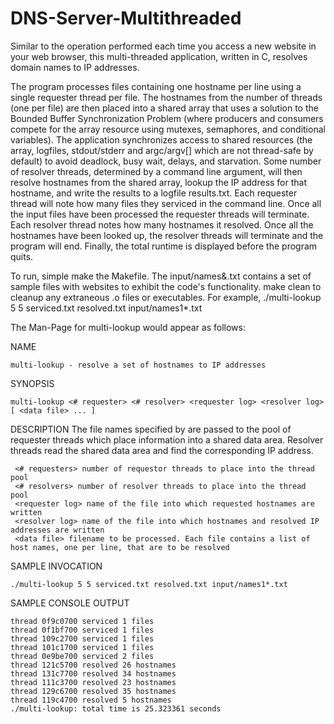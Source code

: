 # DNS-Server-Multithreaded
Similar to the operation performed each time you access a new website in your web browser, this multi-threaded application, written in C, resolves domain names to IP addresses.

The program processes files containing one hostname per line using a single requester thread per file. The hostnames from the number of threads (one per file) are then placed into a shared array that uses a solution to the Bounded Buffer Synchronization Problem (where producers and consumers compete for the array resource using mutexes, semaphores, and conditional variables). 
The application synchronizes access to shared resources (the array, logfiles, stdout/stderr and argc/argv[] which are not thread-safe by default) to avoid deadlock, busy wait, delays, and starvation. 
Some number of resolver threads, determined by a command line argument, will then resolve hostnames from the shared array, lookup the IP address for that hostname, and write the results to a logfile results.txt. Each requester thread will note how many files they serviced in the command line. Once all the input files have been processed the requester threads will terminate. Each resolver thread notes how many hostnames it resolved. Once all the hostnames have been looked up, the resolver threads will terminate and the program will end. Finally, the total runtime is displayed before the program quits. 

To run, simple make the Makefile. The input/names&.txt contains a set of sample files with websites to exhibit the code's functionality. make clean to cleanup any extraneous .o files or executables. For example,
./multi-lookup 5 5 serviced.txt resolved.txt input/names1*.txt



The Man-Page for multi-lookup would appear as follows:

NAME
```
multi-lookup - resolve a set of hostnames to IP addresses
```

SYNOPSIS
```
multi-lookup <# requester> <# resolver> <requester log> <resolver log> [ <data file> ... ]
```
  
DESCRIPTION
The file names specified by <data file> are passed to the pool of requester threads which place information into a shared data area.
Resolver threads read the shared data area and find the corresponding IP address.
  
```
 <# requesters> number of requestor threads to place into the thread pool
 <# resolvers> number of resolver threads to place into the thread pool
 <requester log> name of the file into which requested hostnames are written
 <resolver log> name of the file into which hostnames and resolved IP addresses are written
 <data file> filename to be processed. Each file contains a list of host names, one per line, that are to be resolved
```
   
SAMPLE INVOCATION
```
./multi-lookup 5 5 serviced.txt resolved.txt input/names1*.txt
```
   
SAMPLE CONSOLE OUTPUT
```
thread 0f9c0700 serviced 1 files
thread 0f1bf700 serviced 1 files
thread 109c2700 serviced 1 files
thread 101c1700 serviced 1 files
thread 0e9be700 serviced 2 files
thread 121c5700 resolved 26 hostnames
thread 131c7700 resolved 34 hostnames
thread 111c3700 resolved 23 hostnames
thread 129c6700 resolved 35 hostnames
thread 119c4700 resolved 5 hostnames 
./multi-lookup: total time is 25.323361 seconds
```
